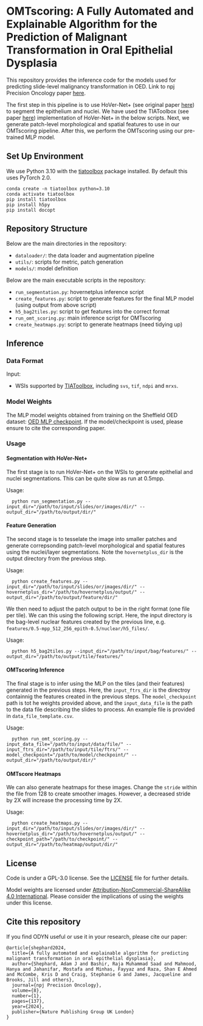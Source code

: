 # OMTscoring: A Fully Automated and Explainable Algorithm for the Prediction of Malignant Transformation in Oral Epithelial Dysplasia

This repository provides the inference code for the models used for predicting slide-level malignancy transformation in OED. Link to npj Precision Oncology paper [here](https://www.nature.com/articles/s41698-024-00624-8). <br />

The first step in this pipeline is to use HoVer-Net+ (see original paper [here](https://openaccess.thecvf.com/content/ICCV2021W/CDPath/html/Shephard_Simultaneous_Nuclear_Instance_and_Layer_Segmentation_in_Oral_Epithelial_Dysplasia_ICCVW_2021_paper.html)) to segment the epithelium and nuclei. We have used the TIAToolbox (see paper [here](https://www.nature.com/articles/s43856-022-00186-5)) implementation of HoVer-Net+ in the below scripts. Next, we generate patch-level morphological and spatial features to use in our OMTscoring pipeline. After this, we perform the OMTscoring using our pre-trained MLP model.

## Set Up Environment

We use Python 3.10 with the [tiatoolbox](https://github.com/TissueImageAnalytics/tiatoolbox) package installed. By default this uses PyTorch 2.0.

```
conda create -n tiatoolbox python=3.10
conda activate tiatoolbox
pip install tiatoolbox
pip install h5py
pip install docopt
```

## Repository Structure

Below are the main directories in the repository: 

- `dataloader/`: the data loader and augmentation pipeline
- `utils/`: scripts for metric, patch generation
- `models/`: model definition

Below are the main executable scripts in the repository:

- `run_segmentation.py`: hovernetplus inference script
- `create_features.py`: script to generate features for the final MLP model (using output from above script)
- `h5_bag2tiles.py`: script to get features into the correct format
- `run_omt_scoring.py`: main inference script for OMTscoring
- `create_heatmaps.py`: script to generate heatmaps (need tidying up)

## Inference

### Data Format
Input: <br />
- WSIs supported by [TIAToolbox](https://tia-toolbox.readthedocs.io/en/latest/?badge=latest), including `svs`, `tif`, `ndpi` and `mrxs`.

### Model Weights

The MLP model weights obtained from training on the Sheffield OED dataset: [OED MLP checkpoint](https://drive.google.com/file/d/1yYWO1EAbXgv7eW98c7CxXydW9SdUtMQW/view?usp=sharing). If the model/checkpoint is used, please ensure to cite the corresponding paper.

### Usage

#### Segmentation with HoVer-Net+

The first stage is to run HoVer-Net+ on the WSIs to generate epithelial and nuclei segmentations. This can be quite slow as run at 0.5mpp.

Usage: <br />
```
  python run_segmentation.py --input_dir="/path/to/input/slides/or/images/dir/" --output_dir="/path/to/output/dir/"
```

#### Feature Generation

The second stage is to tesselate the image into smaller patches and generate correpsonding patch-level morphological and spatial features using the nuclei/layer segmentations. Note the `hovernetplus_dir` is the output directory from the previous step.

Usage: <br />
```
  python create_features.py --input_dir="/path/to/input/slides/or/images/dir/" --hovernetplus_dir="/path/to/hovernetplus/output/" --output_dir="/path/to/output/feature/dir/"
```

We then need to adjust the patch output to be in the right format (one file per tile). We can this using the following script. Here, the input directory is the bag-level nuclear features created by the previous line, e.g. `features/0.5-mpp_512_256_epith-0.5/nuclear/h5_files/`.

Usage: <br />
```
  python h5_bag2tiles.py --input_dir="/path/to/input/bag/features/" --output_dir="/path/to/output/tile/features/"
```

#### OMTscoring Inference

The final stage is to infer using the MLP on the tiles (and their features) generated in the previous steps. Here, the `input_ftrs_dir` is the directroy containnig the features created in the previous steps. The `model_checkpoint` path is tot he weights provided above, and the `input_data_file` is the path to the data file describing the slides to process. An example file is provided in `data_file_template.csv`.

Usage: <br />
```
  python run_omt_scoring.py --input_data_file="/path/to/input/data/file/" --input_ftrs_dir="/path/to/input/tile/ftrs/" --model_checkpoint="/path/to/model/checkpoint/" --output_dir="/path/to/output/dir/"
```

#### OMTscore Heatmaps

We can also generate heatmaps for these images. Change the `stride` within the file from 128 to create smoother images. However, a decreased stride by 2X will increase the processing time by 2X.
    
Usage: <br />
```
  python create_heatmaps.py --input_dir="/path/to/input/slides/or/images/dir/" --hovernetplus_dir="/path/to/hovernetplus/output/" --checkpoint_path="/path/to/checkpoint/" --output_dir="/path/to/heatmap/output/dir/"
```


## License

Code is under a GPL-3.0 license. See the [LICENSE](https://github.com/adamshephard/OMTscoring_inference/blob/main/LICENSE) file for further details.

Model weights are licensed under [Attribution-NonCommercial-ShareAlike 4.0 International](http://creativecommons.org/licenses/by-nc-sa/4.0/). Please consider the implications of using the weights under this license. 

## Cite this repository

If you find ODYN useful or use it in your research, please cite our paper:

```
@article{shephard2024,
  title={A fully automated and explainable algorithm for predicting malignant transformation in oral epithelial dysplasia},
  author={Shephard, Adam J and Bashir, Raja Muhammad Saad and Mahmood, Hanya and Jahanifar, Mostafa and Minhas, Fayyaz and Raza, Shan E Ahmed and McCombe, Kris D and Craig, Stephanie G and James, Jacqueline and Brooks, Jill and others},
  journal={npj Precision Oncology},
  volume={8},
  number={1},
  pages={137},
  year={2024},
  publisher={Nature Publishing Group UK London}
}
